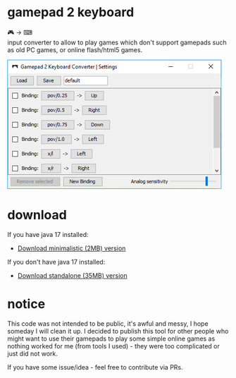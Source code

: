 # gamepad 2 keyboard
🎮 -> ⌨ \
input converter to allow to play games which don't support gamepads such as old PC games, or online flash/html5 games.

![](doc/img.png)

# download
If you have java 17 installed:

- [Download minimalistic (2MB) version](https://github.com/oxcafedead/gamepad2keyboard/releases/download/v0.0.2/gamepad2keyboard-0.0.2-nojava.zip)

If you don't have java 17 installed:

- [Download standalone (35MB) version](https://github.com/oxcafedead/gamepad2keyboard/releases/download/v0.0.2/gamepad2keyboard-0.0.2.zip)

# notice
This code was not intended to be public, it's awful and messy, I hope someday I will clean it up. I decided to publish this tool for other people who might want to use their gamepads to play some simple online games as nothing worked for me (from tools I used) - they were too complicated or just did not work.

If you have some issue/idea - feel free to contribute via PRs.
